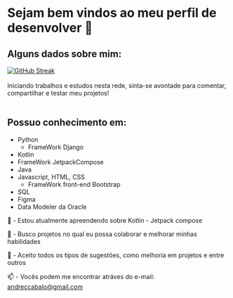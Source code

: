 # Sejam bem vindos ao meu perfil de desenvolver 👋

## Alguns dados sobre mim:
  
[![GitHub Streak](https://github-readme-streak-stats.herokuapp.com?user=AndreCabalo&theme=dracula&hide_border=true&locale=pt_BR&date_format=M%20j%5B%2C%20Y%5D&background=5%2CE90D4BE4%2C69262650&border=000000&stroke=FFFFFF&ring=FFFFFF&fire=FFFFFF&currStreakNum=FFFFFF&sideNums=FFFFFF&currStreakLabel=EBEBEB&sideLabels=FFFFFF&dates=FFFFFF&excludeDaysLabel=FFFFFF)](https://git.io/streak-stats)
<br>
<br>
Iniciando trabalhos e estudos nesta rede, sinta-se avontade para comentar, compartilhar e testar meu projetos!
<br>
<br>

## Possuo conhecimento em:

- Python
  - FrameWork Django
 - Kotlin
  - FrameWork JetpackCompose
- Java
- Javascript, HTML, CSS
  -  FrameWork front-end Bootstrap
- SQL
- Figma
- Data Modeler da Oracle

🌱 - Estou atualmente apreendendo sobre Kotlin - Jetpack compose
    
🔭 - Busco projetos no qual eu possa colaborar e melhorar minhas habilidades

💬 - Aceito todos os tipos de sugestões, como melhoria em projetos e entre outros

📫 - Vocês podem me encontrar atráves do e-mail: andreccabalo@gmail.com




<!--
<a href="https://github.com/andrecabalo/github-readme-stats">
  <img height=200 align="center" src="https://github-readme-stats.vercel.app/api?username=andrecabalo&bg_color=55,0c5f7a,bf0d4f&title_color=fff&text_color=fff&ring_color=2ff57e" />
</a>
<a href="https://github.com/andrecabalo">
  <img height=200 align="center" src="https://github-readme-stats.vercel.app/api/top-langs?username=andrecabalo&layout=compact&bg_color=15,0c5f7a,bf0d4f&title_color=fff&text_color=fff&langs_count=8&card_width=320" />
</a>
-->
